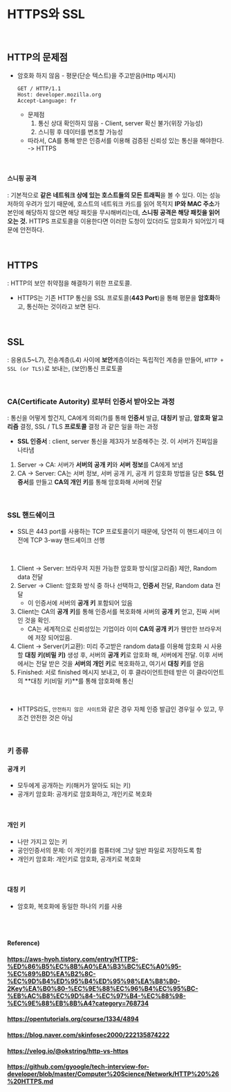 # HTTPS와 SSL

<br>

## HTTP의 문제점

* 암호화 하지 않음 - 평문(단순 텍스트)을 주고받음(Http 메시지)

  ```http
  GET / HTTP/1.1
  Host: developer.mozilla.org
  Accept-Language: fr
  ```

  * 문제점
    1. 통신 상대 확인하지 않음 - Client, server 확신 불가(위장 가능성)
    2. 스니핑 후 데이터를 변조할 가능성
  * 따라서, CA를 통해 받은 인증서를 이용해 검증된 신뢰성 있는 통신을 해야한다. -> HTTPS

<br>

#### 스니핑 공격

: 기본적으로 **같은 네트워크 상에 있는 호스트들의 모든 트래픽**을 볼 수 있다. 이는 성능 저하의 우려가 있기 때문에, 호스트의 네트워크 카드를 읽어 목적지 **IP와 MAC 주소**가 본인에 해당하지 않으면 해당 패킷을 무시해버리는데, **스니핑 공격은 해당 패킷을 읽어오는 것.** HTTPS 프로토콜을 이용한다면 이러한 도청이 있더라도 암호화가 되어있기 때문에 안전하다.

<Br>

## HTTPS

: HTTP의 보안 취약점을 해결하기 위한 프로토콜.

* HTTPS는 기존 HTTP 통신을 SSL 프로토콜(**443 Port**)을 통해 평문을 **암호화**하고, 통신하는 것이라고 보면 된다.

<br>

## SSL

: 응용(L5~L7), 전송계층(L4) 사이에 **보안**계층이라는 독립적인 계층을 만들어, `HTTP + SSL (or TLS)`로 보내는, (보안)통신 프로토콜

<br>

### CA(Certificate Autority) 로부터 인증서 받아오는 과정

: 통신을 어떻게 할건지, CA에게 의뢰(?)를 통해 **인증서** 발급, **대칭키** 발급, **암호화 알고리즘** 결정, SSL / TLS **프로토콜** 결정 과 같은 일을 하는 과정

* **SSL 인증서** : client, server 통신을 제3자가 보증해주는 것. 이 서버가 진짜임을 나타냄

1. Server -> CA: 서버가 **서버의 공개 키**와 **서버 정보**를 CA에게 보냄
2. CA -> Server: CA는 서버 정보, 서버 공개 키, 공개 키 암호화 방법을 담은 **SSL 인증서**를 만들고 **CA의 개인 키**를 통해 암호화해 서버에 전달

<br>

### SSL 핸드쉐이크

* SSL은 443 port를 사용하는 TCP 프로토콜이기 때문에, 당연히 이 핸드셰이크 이전에 TCP 3-way 핸드셰이크 선행

<Br>

1. Client -> Server: 브라우저 지원 가능한 암호화 방식(알고리즘) 제안, Random data 전달
2. Server -> Client: 암호화 방식 중 하나 선택하고, **인증서** 전달, Random data 전달
   * 이 인증서에 서버의 **공개 키** 포함되어 있음
3. Client는 CA의 **공개 키**를 통해 인증서를 복호화해 서버의 **공개 키** 얻고, 진짜 서버인 것을 확인.
   * CA는 세계적으로 신뢰성있는 기업이라 이미 **CA의 공개 키**가 웬만한 브라우저에 저장 되어있음.
4. Client -> Server(키교환): 미리 주고받은 random data를 이용해 암호화 시 사용할 **대칭 키(비밀 키)** 생성 후, 서버의 **공개 키**로 암호화 해, 서버에게 전달. 이후 서버에서는 전달 받은 것을 **서버의 개인 키**로 복호화하고, 여기서 **대칭 키**를 얻음
5. Finished: 서로 finished 메시지 보내고, 이 후 클라이언트한테 받은 이 클라이언트의 **대칭 키(비밀 키)**를 통해 암호화해 통신

<br>

* HTTPS라도, `안전하지 않은 사이트`와 같은 경우 자체 인증 발급인 경우일 수 있고, 무조건 안전한 것은 아님

<br>

### 키 종류

#### 공개 키

* 모두에게 공개하는 키(해커가 알아도 되는 키)
* 공개키 암호화: 공개키로 암호화하고, 개인키로 복호화

<br>

#### 개인 키

* 나만 가지고 있는 키
* 공인인증서의 문제: 이 개인키를 컴퓨터에 그냥 일반 파일로 저장하도록 함
* 개인키 암호화: 개인키로 암호화, 공개키로 복호화

<br>

#### 대칭 키

* 암호화, 복호화에 동일한 하나의 키를 사용

<br><br>

#### Reference)

#### https://aws-hyoh.tistory.com/entry/HTTPS-%ED%86%B5%EC%8B%A0%EA%B3%BC%EC%A0%95-%EC%89%BD%EA%B2%8C-%EC%9D%B4%ED%95%B4%ED%95%98%EA%B8%B0-2Key%EA%B0%80-%EC%9E%88%EC%96%B4%EC%95%BC-%EB%AC%B8%EC%9D%84-%EC%97%B4-%EC%88%98-%EC%9E%88%EB%8B%A4?category=768734

#### https://opentutorials.org/course/1334/4894

#### https://blog.naver.com/skinfosec2000/222135874222

#### https://velog.io/@okstring/http-vs-https

#### https://github.com/gyoogle/tech-interview-for-developer/blob/master/Computer%20Science/Network/HTTP%20%26%20HTTPS.md